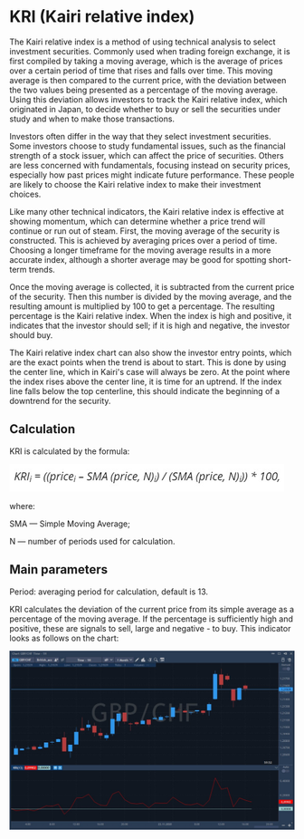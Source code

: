 # KRI \(Kairi relative index\)

The Kairi relative index is a method of using technical analysis to select investment securities. Commonly used when trading foreign exchange, it is first compiled by taking a moving average, which is the average of prices over a certain period of time that rises and falls over time. This moving average is then compared to the current price, with the deviation between the two values being presented as a percentage of the moving average. Using this deviation allows investors to track the Kairi relative index, which originated in Japan, to decide whether to buy or sell the securities under study and when to make those transactions.

Investors often differ in the way that they select investment securities. Some investors choose to study fundamental issues, such as the financial strength of a stock issuer, which can affect the price of securities. Others are less concerned with fundamentals, focusing instead on security prices, especially how past prices might indicate future performance. These people are likely to choose the Kairi relative index to make their investment choices.

Like many other technical indicators, the Kairi relative index is effective at showing momentum, which can determine whether a price trend will continue or run out of steam. First, the moving average of the security is constructed. This is achieved by averaging prices over a period of time. Choosing a longer timeframe for the moving average results in a more accurate index, although a shorter average may be good for spotting short-term trends.

Once the moving average is collected, it is subtracted from the current price of the security. Then this number is divided by the moving average, and the resulting amount is multiplied by 100 to get a percentage. The resulting percentage is the Kairi relative index. When the index is high and positive, it indicates that the investor should sell; if it is high and negative, the investor should buy.

The Kairi relative index chart can also show the investor entry points, which are the exact points when the trend is about to start. This is done by using the center line, which in Kairi's case will always be zero. At the point where the index rises above the center line, it is time for an uptrend. If the index line falls below the top centerline, this should indicate the beginning of a downtrend for the security.

## Calculation

KRI is calculated by the formula:

![](../../../../.gitbook/assets/screenshot_1%20%2821%29.jpg)

where:

SMA — Simple Moving Average;

N — number of periods used for calculation.

## Main parameters

Period: averaging period for calculation, default is 13.

KRI calculates the deviation of the current price from its simple average as a percentage of the moving average. If the percentage is sufficiently high and positive, these are signals to sell, large and negative - to buy. This indicator looks as follows on the chart:

![](../../../../.gitbook/assets/screenshot_2%20%2823%29.jpg)

